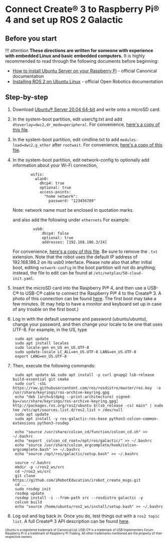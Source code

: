 # Connect Create® 3 to Raspberry Pi® 4 and set up ROS 2 Galactic

## Before you start
!!! attention
    **These directions are written for someone with experience with embedded Linux and basic embedded computers.**
It is highly recommended to read through the following documents before beginning:

* [How to install Ubuntu Server on your Raspberry Pi](https://ubuntu.com/tutorials/how-to-install-ubuntu-on-your-raspberry-pi) - official Canonical documentation
* [Installing ROS 2 on Ubuntu Linux](https://docs.ros.org/en/galactic/Installation/Ubuntu-Install-Binary.html) - official Open Robotics documentation

## Step-by-step

1. Download [Ubuntu® Server 20.04 64-bit](https://ubuntu.com/download/raspberry-pi) and write onto a microSD card.
1. In the system-boot partition, edit usercfg.txt and add `dtoverlay=dwc2,dr_mode=peripheral`. For convenience, [here's a copy of this file](data/usercfg.txt).
1. In the system-boot partition, edit cmdline.txt to add `modules-load=dwc2,g_ether` after `rootwait`. For convenience, [here's a copy of this file](data/cmdline.txt).
1. In the system-boot partition, edit network-config to optionally add information about your Wi-Fi connection, 

               wifis:
                 wlan0:
                   dhcp4: true
                   optional: true
                   access-points:
                     "home network":
                       password: "123456789"
      Note: network name must be enclosed in quotation marks.
      
      and also add the following under `ethernets` For example:
      
                usb0:
                    dhcp4: false
                    optional: true
                    addresses: [192.168.186.3/24]

    For convenience, [here's a copy of this file](data/network-config.txt). Be sure to remove the `.txt` extension.
    Note that the robot uses the default IP address of 192.168.186.2 on its usb0 interface.
    Please note also that after initial boot, editing `network-config` in the boot partition will not do anything; instead, the file to edit can be found at `/etc/netplan/50-cloud-init.yaml`.

1. Insert the microSD card into the Raspberry Pi® 4, and then use a USB-C® to USB-C® cable to connect the Raspberry Pi® 4 to the Create® 3.
A photo of this connection can be found [here](../../hw/hookup/#raspberry-pi-4).
The first boot may take a few minutes. (It may help to have a monitor and keyboard set up in case of any trouble on the first boot.)

1. Log in with the default username and password (ubuntu/ubuntu), change your password, and then change your locale to be one that uses UTF-8. For example, in the US, type

        sudo apt update
        sudo apt install locales
        sudo locale-gen en_US en_US.UTF-8
        sudo update-locale LC_ALL=en_US.UTF-8 LANG=en_US.UTF-8
        export LANG=en_US.UTF-8

1. Then, execute the following commands:

        sudo apt update && sudo apt install -y curl gnupg2 lsb-release build-essential git cmake
        sudo curl -sSL https://raw.githubusercontent.com/ros/rosdistro/master/ros.key  -o /usr/share/keyrings/ros-archive-keyring.gpg
        echo "deb [arch=$(dpkg --print-architecture) signed-by=/usr/share/keyrings/ros-archive-keyring.gpg] http://packages.ros.org/ros2/ubuntu $(lsb_release -cs) main" | sudo tee /etc/apt/sources.list.d/ros2.list > /dev/null
        sudo apt update
        sudo apt install -y ros-galactic-ros-base python3-colcon-common-extensions python3-rosdep

        echo "source /usr/share/colcon_cd/function/colcon_cd.sh" >> ~/.bashrc
        echo "export _colcon_cd_root=/opt/ros/galactic/" >> ~/.bashrc
        echo "source /usr/share/colcon_argcomplete/hook/colcon-argcomplete.bash" >> ~/.bashrc
        echo "source /opt/ros/galactic/setup.bash" >> ~/.bashrc

        source ~/.bashrc
        mkdir -p ~/ros2_ws/src
        cd ~/ros2_ws/src
        git clone https://github.com/iRobotEducation/irobot_create_msgs.git
        cd ..
        sudo rosdep init
        rosdep update
        rosdep install -i --from-path src --rosdistro galactic -y
        colcon build
        echo "source /home/ubuntu/ros2_ws/install/setup.bash" >> ~/.bashrc

1. Log out and log back in. Once you do, test things out with a `ros2 topic list`.
A full Create® 3 API description can be found [here](../../api/ros2).

<sub><sup>Ubuntu is a registered trademark of Canonical Ltd. USB-C® is a trademark of USB Implementers Forum. Raspberry Pi is a trademark of Raspberry Pi Trading. All other trademarks mentioned are the property of their respective owners.</sup></sub>
